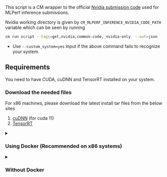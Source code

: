This script is a CM wrapper to the official [Nvidia submission code](https://github.com/mlcommons/inference_results_v3.0/tree/master/closed/NVIDIA) used for MLPerf inference submissions. 


Nvidia working directory is given by `CM_MLPERF_INFERENCE_NVIDIA_CODE_PATH` variable which can be seen by running 
```bash
cm run script --tags=get,nvidia,common-code,_nvidia-only  --out=json
```
* Use `--custom_system=yes` input if the above command fails to recognize your system.


## Requirements
You need to have CUDA, cuDNN and TensorRT installed on your system.

### Download the needed files
For x86 machines, please download the latest install tar files from the below sites
1. [cuDNN](https://developer.nvidia.com/cudnn) (for cuda 11)
2. [TensorRT](https://developer.nvidia.com/tensorrt)

<details>

<summary>
    
### Using Docker (Recommended on x86 systems)

</summary>

1. Copy the downloaded tar files of `cuDNN` and `TensorRT` to a folder say `$HOME/install_data`
2. Download the CUDA installation file to the same folder
```
cmr --tags=download,file,_url.https://developer.download.nvidia.com/compute/cuda/11.8.0/local_installers/cuda_11.8.0_520.61.05_linux.run \
--download_path=$HOME/install_data
```
3. Build the docker container and mount the folder with the downloaded files
```
cm docker script "build nvidia inference server" \
--docker_mounts,=$HOME/install_data:/data/ \
--adr.install-cuda-prebuilt.local_run_file_path=/data/cuda_11.8.0_520.61.05_linux.run  \
--adr.tensorrt.tar_file=/data/TensorRT-8.6.1.6.Linux.x86_64-gnu.cuda-11.8.tar.gz \
--adr.cudnn.tar_file=/data/cudnn-linux-x86_64-8.9.2.26_cuda11-archive.tar.xz \
--docker_cm_repo=mlcommons@ck  \
--adr.compiler.tags=gcc
```


Now you'll be inside the CM Nvidia docker container and can run further scripts. You can try the below command to make sure things are working as expected. 
```
nvidia-smi
```

4. Run the CM build command inside the docker. This step is necessary because the build needs Nvidia drivers which are available only after the container launch.
```
cm run script "build nvidia inference server" \
--adr.install-cuda-prebuilt.local_run_file_path=/data/cuda_11.8.0_520.61.05_linux.run \
--adr.tensorrt.tar_file=/data/TensorRT-8.6.1.6.Linux.x86_64-gnu.cuda-11.8.tar.gz \
--adr.cudnn.tar_file=/data/cudnn-linux-x86_64-8.9.2.26_cuda11-archive.tar.xz \
--adr.compiler.tags=gcc
```

5. Once the build is complete, you can proceed with any further CM scripts like for MLPerf inference. You can also save the container at this stage using [docker commit](https://docs.docker.com/engine/reference/commandline/commit/) so that it can be launched later without having to go through the previous steps.

</details>

<details>

<summary>

### Without Docker
</summary>

### Install CUDA
If CUDA is not detected, CM should download and install it automatically when you run the workflow. 
** Nvidia drivers are expected to be installed on the system **


### Install cuDNN
For x86 machines, you can [download the tar files for cuDNN](https://developer.nvidia.com/cudnn) (for cuda 11) and [TensorRT](https://developer.nvidia.com/tensorrt) and install them using the following commands
```bash
cm run script --tags=get,cudnn --input=<PATH_TO_CUDNN_TAR_FILE>
```

### Install TensorRT
```bash
cm run script --tags=get,tensorrt,_dev --input=<PATH_TO_TENSORRT_TAR_FILE>
```

On other systems, you can do a package manager install and then CM should pick up the installation automatically during the workflow run.

</details>



